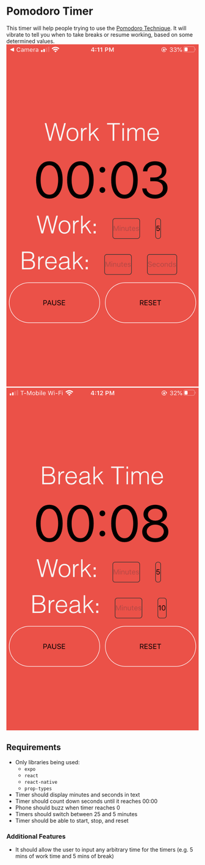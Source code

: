 # Pomodoro Timer
This timer will help
people trying to use the [Pomodoro Technique](https://en.wikipedia.org/wiki/Pomodoro_Technique).
It will vibrate to tell you when to take breaks or resume working, based on some
determined values.
![work](https://github.com/MorrisOmbiro/pomodoro/blob/master/pom1.PNG)
![break](https://github.com/MorrisOmbiro/pomodoro/blob/master/pom2.PNG)
## Requirements
- Only libraries being used:
  - `expo`
  - `react`
  - `react-native`
  - `prop-types`
- Timer should display minutes and seconds in text
- Timer should count down seconds until it reaches 00:00
- Phone should buzz when timer reaches 0
- Timers should switch between 25 and 5 minutes
- Timer should be able to start, stop, and reset

### Additional Features
- It should allow the user to input any arbitrary time for the timers (e.g. 5 mins of work time and 5 mins of break)




